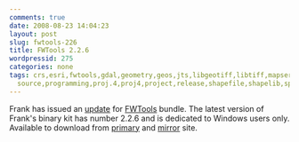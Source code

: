 ```yaml
---
comments: true
date: 2008-08-23 14:04:23
layout: post
slug: fwtools-226
title: FWTools 2.2.6
wordpressid: 275
categories: none
tags: crs,esri,fwtools,gdal,geometry,geos,jts,libgeotiff,libtiff,mapserver,open source,open
  source,programming,proj.4,proj4,project,release,shapefile,shapelib,spatial,srs
---
```


Frank has issued an [update](http://lists.maptools.org/pipermail/fwtools/2008-August/001306.html) for [FWTools](http://fwtools.maptools.org/) bundle. The latest version of Frank's binary kit has number 2.2.6 and is dedicated to Windows users only. Available to download from [primary](http://fwtools.maptools.org/) and [mirror](http://fwtools.loskot.net/) site.
